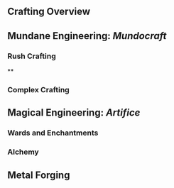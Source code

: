 ## Crafting Overview 
## Mundane Engineering: *Mundocraft*
### Rush Crafting 
**
### Complex Crafting 
## Magical Engineering: *Artifice*
### Wards and Enchantments 
### Alchemy
## Metal Forging 